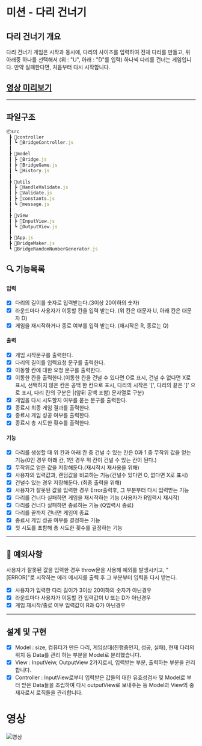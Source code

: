 # 미션 - 다리 건너기

## 다리 건너기 개요

다리 건너기 게임은 시작과 동시에, 다리의 사이즈를 입력하여 전체 다리를 만들고, 위 아래중 하나를 선택해서 (위 : "U", 아래 : "D"를 입력) 하나씩 다리를 건너는 게임입니다.
만약 실패한다면, 처음부터 다시 시작합니다.
<br>

## [영상 미리보기](#영상)

<hr>

## 파일구조

```js
📦src
 ┣ 📂controller
 ┃ ┗ 📜BridgeController.js
 ┃
 ┣ 📂model
 ┃ ┣ 📜Bridge.js
 ┃ ┣ 📜BridgeGame.js
 ┃ ┗ 📜History.js
 ┃
 ┣ 📂utils
 ┃ ┣ 📜HandleValidate.js
 ┃ ┣ 📜Validate.js
 ┃ ┣ 📜constants.js
 ┃ ┗ 📜message.js
 ┃
 ┣ 📂view
 ┃ ┣ 📜InputView.js
 ┃ ┗ 📜OutputView.js
 ┃
 ┣ 📜App.js
 ┣ 📜BridgeMaker.js
 ┗ 📜BridgeRandomNumberGenerator.js
```

## 🔍 기능목록

#### 입력

- [x] 다리의 길이를 숫자로 입력받는다.(3이상 20이하의 숫자)
- [x] 라운드마다 사용자가 이동할 칸을 입력 받는다. (위 칸은 대문자 U, 아래 칸은 대문자 D)
- [x] 게임을 재시작하거나 종료 여부를 입력 받는다. (재시작은 R, 종료는 Q)

#### 출력

- [x] 게임 시작문구를 출력한다.
- [x] 다리의 길이를 입력요청 문구를 출력한다.
- [x] 이동할 칸에 대한 요청 문구를 출력한다.
- [x] 이동한 칸을 출력한다.(이동한 칸을 건널 수 있다면 O로 표시, 건널 수 없다면 X로 표시, 선택하지 않은 칸은 공백 한 칸으로 표시, 다리의 시작은 '[', 다리의 끝은 ']' 으로 표시, 다리 칸의 구분은 |(앞뒤 공백 포함) 문자열로 구분)
- [x] 게임을 다시 시도할지 여부를 묻는 문구를 출력한다.
- [x] 종료시 최종 게임 결과를 출력한다.
- [x] 종료시 게임 성공 여부를 출력한다.
- [x] 종료시 총 시도한 횟수를 출력한다.

#### 기능

- [x] 다리를 생성할 때 위 칸과 아래 칸 중 건널 수 있는 칸은 0과 1 중 무작위 값을 얻는 기능(0인 경우 아래 칸, 1인 경우 위 칸이 건널 수 있는 칸이 된다.)
- [x] 무작위로 얻은 값을 저장해둔다.(재시작시 재사용을 위해)
- [x] 사용자의 입력값과, 랜덤값을 비교하는 기능(건널수 있다면 O, 없다면 X로 표시)
- [x] 건널수 있는 경우 저장해둔다. (최종 출력을 위해)
- [x] 사용자가 잘못된 값을 입력한 경우 Error출력후, 그 부분부터 다시 입력받는 기능
- [x] 다리를 건너다 실패하면 게임을 재시작하는 기능 (사용자가 R입력시 재시작)
- [x] 다리를 건너다 실패하면 종료하는 기능 (Q입력시 종료)
- [x] 다리를 끝까지 건너면 게임이 종료
- [x] 종료시 게임 성공 여부를 결정하는 기능
- [x] 첫 시도를 포함해 총 시도한 횟수를 결정하는 기능

<hr>

## 🚨 예외사항

사용자가 잘못된 값을 입력한 경우 throw문을 사용해 예외를 발생시키고, "[ERROR]"로 시작하는 에러 메시지를 출력 후 그 부분부터 입력을 다시 받는다.

- [x] 사용자가 입력한 다리 길이가 3이상 20이하의 숫자가 아닌경우
- [x] 라운드마다 사용자가 이동할 칸 입력값이 U 또는 D가 아닌경우
- [x] 게임 재시작/종료 여부 입력값이 R과 Q가 아닌경우

<hr>

## 설계 및 구현

- [x] Model : size, 컴퓨터가 만든 다리, 게임상태(진행중인지, 성공, 실패), 현재 다리의 위치 등 Data를 관리 하는 부분을 Model로 분리했습니다.
- [x] View : InputVeiw, OutputView 2가지로서, 입력받는 부분, 출력하는 부분을 관리합니다.
- [x] Controller : InputView로부터 입력받은 값들의 대한 유효성검사 및 Model로 부터 받은 Data들을 조립하여 다시 outputView로 보내주는 등 Model과 View의 중재자로서 로직들을 관리합니다.

# 영상

![영상](https://user-images.githubusercontent.com/55423198/203213517-6aa5b8ef-8eab-4d58-a1c7-d9320afe0ce4.gif)
